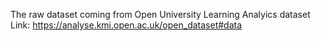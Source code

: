 The raw dataset coming from Open University Learning Analyics dataset
Link: https://analyse.kmi.open.ac.uk/open_dataset#data
